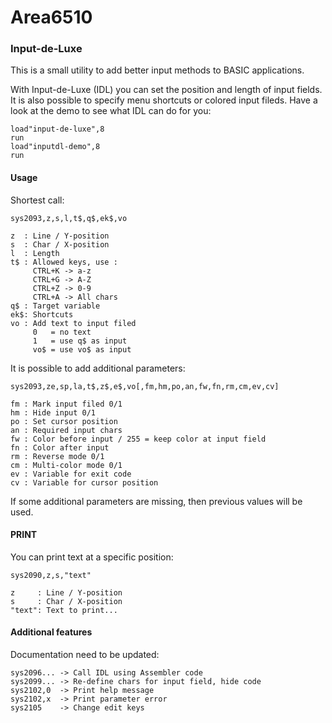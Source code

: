 # Area6510

### Input-de-Luxe
This is a small utility to add better input methods to BASIC applications.

With Input-de-Luxe (IDL) you can set the position and length of input fields. It is also possible to specify menu shortcuts or colored input fileds.
Have a look at the demo to see what IDL can do for you:

```
load"input-de-luxe",8
run
load"inputdl-demo",8
run
```

#### Usage
Shortest call:

```
sys2093,z,s,l,t$,q$,ek$,vo
```
    z  : Line / Y-position
    s  : Char / X-position
    l  : Length
    t$ : Allowed keys, use :
         CTRL+K -> a-z
         CTRL+G -> A-Z
         CTRL+Z -> 0-9
         CTRL+A -> All chars
    q$ : Target variable
    ek$: Shortcuts
    vo : Add text to input filed
         0   = no text
         1   = use q$ as input
         vo$ = use vo$ as input

It is possible to add additional parameters:
```
sys2093,ze,sp,la,t$,z$,e$,vo[,fm,hm,po,an,fw,fn,rm,cm,ev,cv]
```
    fm : Mark input filed 0/1
    hm : Hide input 0/1
    po : Set cursor position
    an : Required input chars
    fw : Color before input / 255 = keep color at input field
    fn : Color after input
    rm : Reverse mode 0/1
    cm : Multi-color mode 0/1
    ev : Variable for exit code
    cv : Variable for cursor position

If some additional parameters are missing, then previous values will be used.

#### PRINT
You can print text at a specific position:
```
sys2090,z,s,"text"
```
    z     : Line / Y-position
    s     : Char / X-position
    "text": Text to print...

#### Additional features
Documentation need to be updated:
```
sys2096... -> Call IDL using Assembler code
sys2099... -> Re-define chars for input field, hide code
sys2102,0  -> Print help message
sys2102,x  -> Print parameter error
sys2105    -> Change edit keys
```
